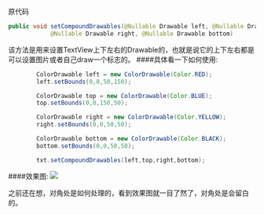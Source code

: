 原代码
```java
public void setCompoundDrawables(@Nullable Drawable left, @Nullable Drawable top,
            @Nullable Drawable right, @Nullable Drawable bottom)
```
该方法是用来设置TextView上下左右的Drawable的，也就是说它的上下左右都是可以设置图片或者自己draw一个标志的。
####具体看一下如何使用:
```java
        ColorDrawable left = new ColorDrawable(Color.RED);
        left.setBounds(0,0,50,150);

        ColorDrawable top = new ColorDrawable(Color.BLUE);
        top.setBounds(0,0,150,50);

        ColorDrawable right = new ColorDrawable(Color.YELLOW);
        right.setBounds(0,0,50,50);

        ColorDrawable bottom = new ColorDrawable(Color.BLACK);
        bottom.setBounds(0,0,50,50);

        txt.setCompoundDrawables(left,top,right,bottom);
```
####效果图:
![](http://osswb.oss-cn-shanghai.aliyuncs.com/image/20161021103334.jpg)

之前还在想，对角处是如何处理的，看到效果图就一目了然了，对角处是会留白的。